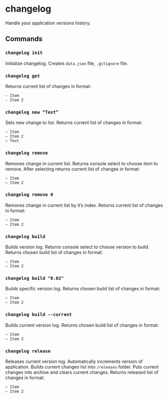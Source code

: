 # changelog
Handle your application versions history.

## Commands

### `changelog init`
Initialize changelog. Creates `data.json` file, `.gitignore` file.

### `changelog get`
Returns current list of changes in format:<br>
```
- Item
- Item 2
```

### `changelog new “Text”`
Sets new change to list.
Returns current list of changes in format:
```
— Item
— Item 2
— Text
```

### `changelog remove`
Removes change in current list.
Returns console select to choose item to remove.
After selecting returns current list of changes in format:
```
— Item
— Item 2
```

### `changelog remove 0` 
Removes change in current list by it’s index.
Returns current list of changes in format:
```
— Item
— Item 2
```

### `changelog build`
Builds version log.
Returns console select to choose version to build.
Returns chosen build list of changes in format:
```
— Item
— Item 2
```

### `changelog build "0.02"`
Builds specific version log.
Returns chosen build list of changes in format:
```
— Item
— Item 2
```

### `changelog build --current`
Builds current version log.
Returns chosen build list of changes in format:
```
— Item
— Item 2
```

### `changelog release`
Releases current version log.
Automatically increments version of application.
Builds current changes list into `/releases` folder.
Puts current changes into archive and clears current changes.
Returns released list of changes in format:
```
— Item
— Item 2
```